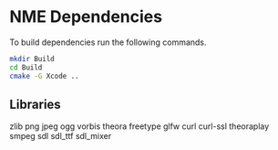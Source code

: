 NME Dependencies
================

To build dependencies run the following commands.

```bash
mkdir Build
cd Build
cmake -G Xcode ..
```

Libraries
---------
zlib
png
jpeg
ogg
vorbis
theora
freetype
glfw
curl
curl-ssl
theoraplay
smpeg
sdl
sdl_ttf
sdl_mixer